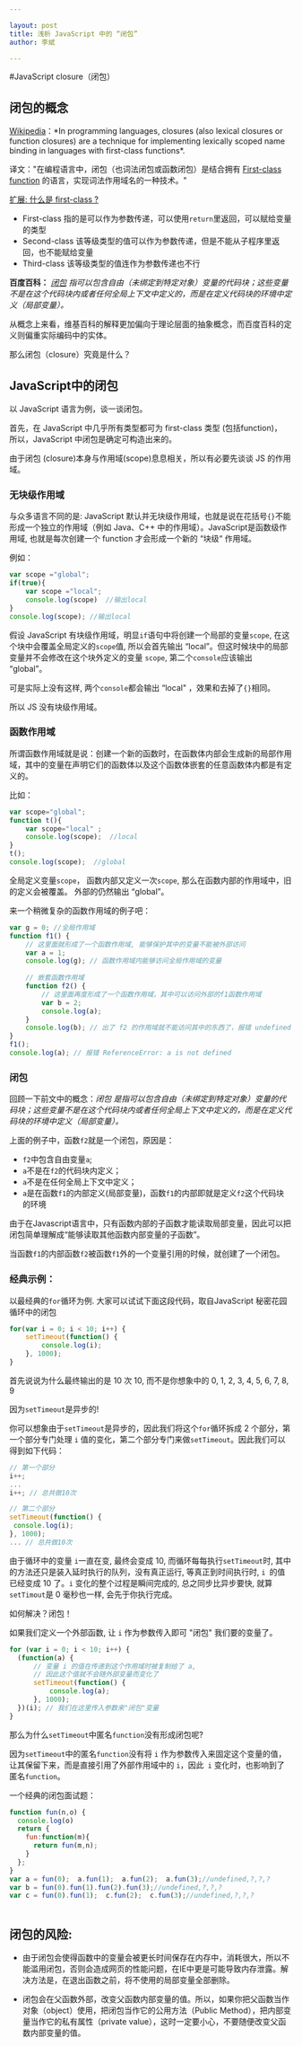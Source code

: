 ```yaml
---

layout: post
title: 浅析 JavaScript 中的 “闭包”
author: 李斌

--- 
```


#JavaScript closure（闭包）

##   闭包的概念
[Wikipedia](https://en.wikipedia.org/wiki/Closure_(computer_programming))：*In programming languages, closures (also lexical closures or function closures) are a technique for implementing lexically scoped name binding in languages with first-class functions*. 

译文："在编程语言中，闭包（也词法闭包或函数闭包）是结合拥有 [First-class function](https://en.wikipedia.org/wiki/First-class_function) 的语言，实现词法作用域名的一种技术。"

[扩展: 什么是 first-class ?](https://www.zhihu.com/question/27460623/answer/36747015)

+ First-class 指的是可以作为参数传递，可以使用`return`里返回，可以赋给变量的类型
+ Second-class 该等级类型的值可以作为参数传递，但是不能从子程序里返回，也不能赋给变量 
+ Third-class 该等级类型的值连作为参数传递也不行

**百度百科：** *[闭包](http://baike.baidu.com/link?url=wheoR5tCOFANd56LTm1x3_9k5OdwdaO5JnBzDs4kIC7KMbLT74G6cLD0whz8KgzSBO2B10iSTfeT0B-M-eLxm_) 指可以包含自由（未绑定到特定对象）变量的代码块；这些变量不是在这个代码块内或者任何全局上下文中定义的，而是在定义代码块的环境中定义（局部变量）。*

从概念上来看，维基百科的解释更加偏向于理论层面的抽象概念，而百度百科的定义则偏重实际编码中的实体。

那么闭包（closure）究竟是什么？

## JavaScript中的闭包

以 JavaScript 语言为例，谈一谈闭包。

首先，在 JavaScript 中几乎所有类型都可为 first-class 类型 (包括function)， 所以，JavaScript 中闭包是确定可构造出来的。

由于闭包 (closure)本身与作用域(scope)息息相关，所以有必要先谈谈 JS 的作用域。

### 无块级作用域

与众多语言不同的是: JavaScript 默认并无块级作用域，也就是说在花括号`{}`不能形成一个独立的作用域（例如 Java、C++ 中的作用域）。JavaScript是函数级作用域, 也就是每次创建一个 function 才会形成一个新的 “块级“ 作用域。

例如：

```js
var scope ="global";  
if(true){  
    var scope ="local";  
    console.log(scope)  //输出local
}  
console.log(scope); //输出local
```
假设 JavaScript 有块级作用域，明显`if`语句中将创建一个局部的变量`scope`, 在这个块中会覆盖全局定义的`scope`值, 所以会首先输出 “local”。但这时候块中的局部变量并不会修改在这个块外定义的变量 `scope`,  第二个`console`应该输出 “global”。

可是实际上没有这样, 两个`console`都会输出 “local" ，效果和去掉了`{}`相同。

所以 JS 没有块级作用域。

### 函数作用域

所谓函数作用域就是说：创建一个新的函数时，在函数体内部会生成新的局部作用域，其中的变量在声明它们的函数体以及这个函数体嵌套的任意函数体内都是有定义的。

比如：

```js
var scope="global";  
function t(){  
    var scope="local" ; 
    console.log(scope);  //local
}  
t(); 
console.log(scope);  //global
```
全局定义变量`scope`， 函数内部又定义一次`scope`, 那么在函数内部的作用域中，旧的定义会被覆盖。 外部的仍然输出 “global”。

来一个稍微复杂的函数作用域的例子吧：

```js
var g = 0; //全局作用域
function f1() {
    // 这里面就形成了一个函数作用域, 能够保护其中的变量不能被外部访问
    var a = 1;
    console.log(g); // 函数作用域内能够访问全局作用域的变量
    
    // 嵌套函数作用域
    function f2() {
        // 这里面再度形成了一个函数作用域，其中可以访问外部的f1函数作用域
        var b = 2;
        console.log(a);
    }
    console.log(b); // 出了 f2 的作用域就不能访问其中的东西了，报错 undefined
}
f1();
console.log(a); // 报错 ReferenceError: a is not defined
```

### 闭包

回顾一下前文中的概念：*闭包 是指可以包含自由（未绑定到特定对象）变量的代码块；这些变量不是在这个代码块内或者任何全局上下文中定义的，而是在定义代码块的环境中定义（局部变量）。*

上面的例子中，函数`f2`就是一个闭包，原因是：

+ `f2`中包含自由变量`a`; 
+ `a`不是在`f2`的代码块内定义；
+ `a`不是在任何全局上下文中定义；
+ `a`是在函数`f1`的内部定义(局部变量)，函数`f1`的内部即就是定义`f2`这个代码块的环境

由于在Javascript语言中，只有函数内部的子函数才能读取局部变量，因此可以把闭包简单理解成“能够读取其他函数内部变量的子函数”。

当函数`f1`的内部函数`f2`被函数`f1`外的一个变量引用的时候，就创建了一个闭包。

###  经典示例：

以最经典的`for`循环为例. 大家可以试试下面这段代码，取自JavaScript 秘密花园循环中的闭包

```js
for(var i = 0; i < 10; i++) {
    setTimeout(function() {
        console.log(i);
    }, 1000);
}
```

首先说说为什么最终输出的是 10 次 10, 而不是你想象中的 0, 1, 2, 3, 4, 5, 6, 7, 8, 9
 
因为`setTimeout`是异步的!

你可以想象由于`setTimeout`是异步的，因此我们将这个`for`循环拆成 2 个部分，第一个部分专门处理 `i` 值的变化，第二个部分专门来做`setTimeout`。因此我们可以得到如下代码：
   
```js
// 第一个部分
i++;
... 
i++; // 总共做10次

// 第二个部分
setTimeout(function() {
 console.log(i);
}, 1000); 
... // 总共做10次

```
   由于循环中的变量 `i`一直在变, 最终会变成 10, 而循环每每执行`setTimeout`时, 其中的方法还只是装入延时执行的队列，没有真正运行, 等真正到时间执行时, `i `的值已经变成 10 了。`i` 变化的整个过程是瞬间完成的, 总之同步比异步要快, 就算`setTimout`是 0 毫秒也一样, 会先于你执行完成。

如何解决？闭包！


如果我们定义一个外部函数, 让 `i` 作为参数传入即可 "闭包" 我们要的变量了。


```js
for (var i = 0; i < 10; i++) {
  (function(a) {
      // 变量 i 的值在传递到这个作用域时被复制给了 a,
      // 因此这个值就不会随外部变量而变化了
      setTimeout(function() {
          console.log(a);
      }, 1000);
  })(i); // 我们在这里传入参数来"闭包"变量
}
```

那么为什么`setTimeout`中匿名`function`没有形成闭包呢?

因为`setTimeout`中的匿名`function`没有将 `i` 作为参数传入来固定这个变量的值，让其保留下来，而是直接引用了外部作用域中的 `i`，因此` i` 变化时，也影响到了匿名`function`。

一个经典的闭包面试题：
 
```js
function fun(n,o) {
  console.log(o)
  return {
    fun:function(m){
      return fun(m,n);
    }
  };
}
var a = fun(0);  a.fun(1);  a.fun(2);  a.fun(3);//undefined,?,?,?
var b = fun(0).fun(1).fun(2).fun(3);//undefined,?,?,?
var c = fun(0).fun(1);  c.fun(2);  c.fun(3);//undefined,?,?,?
        
```


## 闭包的风险:

+ 由于闭包会使得函数中的变量会被更长时间保存在内存中，消耗很大，所以不能滥用闭包，否则会造成网页的性能问题，在IE中更是可能导致内存泄露。解决方法是，在退出函数之前，将不使用的局部变量全部删除。

+ 闭包会在父函数外部，改变父函数内部变量的值。所以，如果你把父函数当作对象（object）使用，把闭包当作它的公用方法（Public Method），把内部变量当作它的私有属性（private value），这时一定要小心，不要随便改变父函数内部变量的值。


